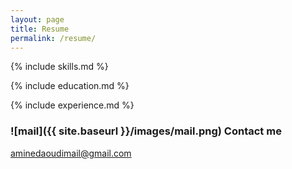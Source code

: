```yaml
---
layout: page
title: Resume
permalink: /resume/
---
```


<div class="section" markdown="1">

{% include skills.md %}

</div>

<div class="section" markdown="1">

{% include education.md %}

</div>

<div class="section" markdown="1">

{% include experience.md %}

</div>

<div class="section" markdown="1">

### ![mail]({{ site.baseurl }}/images/mail.png) Contact me

[aminedaoudimail@gmail.com](mailto:aminedaoudimail@gmail.com)

</div>

